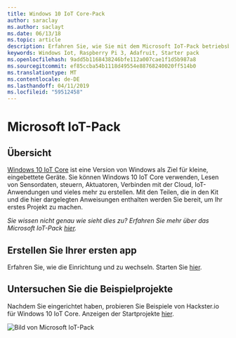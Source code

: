 ```yaml
---
title: Windows 10 IoT Core-Pack
author: saraclay
ms.author: saclayt
ms.date: 06/13/18
ms.topic: article
description: Erfahren Sie, wie Sie mit dem Microsoft IoT-Pack betriebsbereit zu machen.
keywords: Windows Iot, Raspberry Pi 3, Adafruit, Starter pack
ms.openlocfilehash: 9add5b1168438246bfe112a007cae1f1d5b987a8
ms.sourcegitcommit: ef85ccba54b1118d49554e88768240020ff514b0
ms.translationtype: MT
ms.contentlocale: de-DE
ms.lasthandoff: 04/11/2019
ms.locfileid: "59512458"
---
```

# <a name="microsoft-iot-pack"></a>Microsoft IoT-Pack

## <a name="overview"></a>Übersicht
[Windows 10 IoT Core](../windows-iot-core.md) ist eine Version von Windows als Ziel für kleine, eingebettete Geräte. Sie können Windows 10 IoT Core verwenden, Lesen von Sensordaten, steuern, Aktuatoren, Verbinden mit der Cloud, IoT-Anwendungen und vieles mehr zu erstellen. Mit den Teilen, die in den Kit und die hier dargelegten Anweisungen enthalten werden Sie bereit, um Ihr erstes Projekt zu machen.

_Sie wissen nicht genau wie sieht dies zu? Erfahren Sie mehr über das Microsoft IoT-Pack [hier](https://www.adafruit.com/windows10iotpi2)._

## <a name="build-your-first-app"></a>Erstellen Sie Ihrer ersten app

Erfahren Sie, wie die Einrichtung und zu wechseln. Starten Sie [hier](https://docs.microsoft.com/en-us/windows/iot-core/tutorials/quickstarter/devicesetup#using-the-iot-dashboard-raspberry-pi-minnowboard-nxp).

## <a name="explore-sample-projects"></a>Untersuchen Sie die Beispielprojekte

Nachdem Sie eingerichtet haben, probieren Sie Beispiele von Hackster.io für Windows 10 IoT Core. Anzeigen der Startprojekte [hier](https://github.com/ms-iot/adafruitsample/blob/master/README.md).

![Bild von Microsoft IoT-Pack](../media/adafruitkit/pack.jpg)
